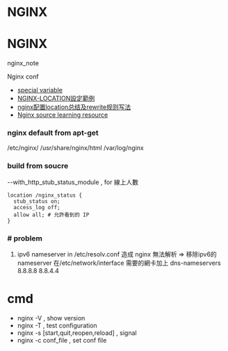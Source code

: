 # NGINX


# NGINX

nginx_note

Nginx conf
- [special variable](http://nginx.org/en/docs/varindex.html)
- [NGINX-LOCATION設定範例](http://homeserver.com.tw/2010/05/21/nginx-location%E8%A8%AD%E5%AE%9A%E7%AF%84%E4%BE%8B/)
- [nginx配置location总结及rewrite规则写法](http://seanlook.com/2015/05/17/nginx-location-rewrite/)
- [Nginx source learning resource](http://www.cnblogs.com/yjf512/archive/2012/06/13/2548515.html)

### nginx default from apt-get
/etc/nginx/
/usr/share/nginx/html
/var/log/nginx




### build from soucre
--with_http_stub_status_module , for 線上人數

    location /nginx_status {
      stub_status on;
      access_log off;
      allow all; # 允許看到的 IP
    }







### # problem
1.  ipv6 nameserver in /etc/resolv.conf 造成 nginx 無法解析 => 移除ipv6的 nameserver
    在/etc/network/interface 需要的網卡加上 dns-nameservers 8.8.8.8 8.8.4.4




# cmd
- nginx -V , show version
- nginx -T , test configuration
- nginx -s [start,quit,reopen,reload] , signal
- nginx -c conf_file , set conf file

